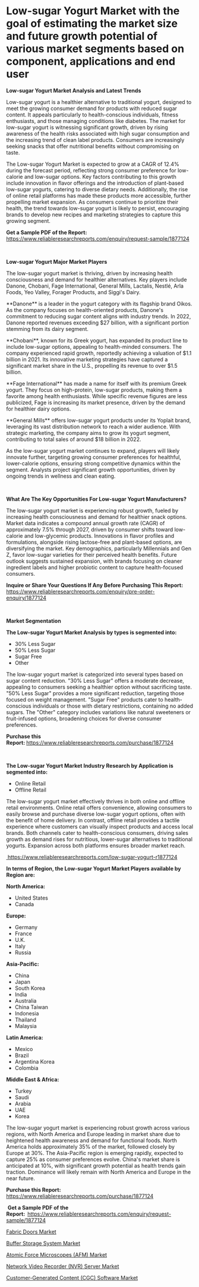 <p><h1>Low-sugar Yogurt Market with the goal of estimating the market size and future growth potential of various market segments based on component, applications and end user</h1></p><p><strong>Low-sugar Yogurt Market Analysis and Latest Trends</strong></p>
<p><p>Low-sugar yogurt is a healthier alternative to traditional yogurt, designed to meet the growing consumer demand for products with reduced sugar content. It appeals particularly to health-conscious individuals, fitness enthusiasts, and those managing conditions like diabetes. The market for low-sugar yogurt is witnessing significant growth, driven by rising awareness of the health risks associated with high sugar consumption and the increasing trend of clean label products. Consumers are increasingly seeking snacks that offer nutritional benefits without compromising on taste.</p><p>The Low-sugar Yogurt Market is expected to grow at a CAGR of 12.4% during the forecast period, reflecting strong consumer preference for low-calorie and low-sugar options. Key factors contributing to this growth include innovation in flavor offerings and the introduction of plant-based low-sugar yogurts, catering to diverse dietary needs. Additionally, the rise of online retail platforms has made these products more accessible, further propelling market expansion. As consumers continue to prioritize their health, the trend towards low-sugar yogurt is likely to persist, encouraging brands to develop new recipes and marketing strategies to capture this growing segment.</p></p>
<p><strong>Get a Sample PDF of the Report:&nbsp;</strong> <a href="https://www.reliableresearchreports.com/enquiry/request-sample/1877124?utm_campaign=8&utm_medium=2&utm_source=Github&utm_content=ia&utm_term=23102024&utm_id=low-sugar-yogurt">https://www.reliableresearchreports.com/enquiry/request-sample/1877124</a></p>
<p>&nbsp;</p>
<p><strong>Low-sugar Yogurt Major Market Players</strong></p>
<p><p>The low-sugar yogurt market is thriving, driven by increasing health consciousness and demand for healthier alternatives. Key players include Danone, Chobani, Fage International, General Mills, Lactalis, Nestlé, Arla Foods, Yeo Valley, Forager Products, and Siggi's Dairy.</p><p>**Danone** is a leader in the yogurt category with its flagship brand Oikos. As the company focuses on health-oriented products, Danone's commitment to reducing sugar content aligns with industry trends. In 2022, Danone reported revenues exceeding $27 billion, with a significant portion stemming from its dairy segment.</p><p>**Chobani**, known for its Greek yogurt, has expanded its product line to include low-sugar options, appealing to health-minded consumers. The company experienced rapid growth, reportedly achieving a valuation of $1.1 billion in 2021. Its innovative marketing strategies have captured a significant market share in the U.S., propelling its revenue to over $1.5 billion.</p><p>**Fage International** has made a name for itself with its premium Greek yogurt. They focus on high-protein, low-sugar products, making them a favorite among health enthusiasts. While specific revenue figures are less publicized, Fage is increasing its market presence, driven by the demand for healthier dairy options.</p><p>**General Mills** offers low-sugar yogurt products under its Yoplait brand, leveraging its vast distribution network to reach a wider audience. With strategic marketing, the company aims to grow its yogurt segment, contributing to total sales of around $18 billion in 2022.</p><p>As the low-sugar yogurt market continues to expand, players will likely innovate further, targeting growing consumer preferences for healthful, lower-calorie options, ensuring strong competitive dynamics within the segment. Analysts project significant growth opportunities, driven by ongoing trends in wellness and clean eating.</p></p>
<p>&nbsp;</p>
<p><strong>What Are The Key Opportunities For Low-sugar Yogurt Manufacturers?</strong></p>
<p><p>The low-sugar yogurt market is experiencing robust growth, fueled by increasing health consciousness and demand for healthier snack options. Market data indicates a compound annual growth rate (CAGR) of approximately 7.5% through 2027, driven by consumer shifts toward low-calorie and low-glycemic products. Innovations in flavor profiles and formulations, alongside rising lactose-free and plant-based options, are diversifying the market. Key demographics, particularly Millennials and Gen Z, favor low-sugar varieties for their perceived health benefits. Future outlook suggests sustained expansion, with brands focusing on cleaner ingredient labels and higher probiotic content to capture health-focused consumers.</p></p>
<p><strong>Inquire or Share Your Questions If Any Before Purchasing This Report:</strong> <a href="https://www.reliableresearchreports.com/enquiry/pre-order-enquiry/1877124?utm_campaign=8&utm_medium=2&utm_source=Github&utm_content=ia&utm_term=23102024&utm_id=low-sugar-yogurt">https://www.reliableresearchreports.com/enquiry/pre-order-enquiry/1877124</a></p>
<p>&nbsp;</p>
<p><strong>Market Segmentation</strong></p>
<p><strong>The Low-sugar Yogurt Market Analysis by types is segmented into:</strong></p>
<p><ul><li>30% Less Sugar</li><li>50% Less Sugar</li><li>Sugar Free</li><li>Other</li></ul></p>
<p><p>The low-sugar yogurt market is categorized into several types based on sugar content reduction. "30% Less Sugar" offers a moderate decrease, appealing to consumers seeking a healthier option without sacrificing taste. "50% Less Sugar" provides a more significant reduction, targeting those focused on weight management. "Sugar Free" products cater to health-conscious individuals or those with dietary restrictions, containing no added sugars. The "Other" category includes variations like natural sweeteners or fruit-infused options, broadening choices for diverse consumer preferences.</p></p>
<p><strong>Purchase this Report:&nbsp;</strong><a href="https://www.reliableresearchreports.com/purchase/1877124?utm_campaign=8&utm_medium=2&utm_source=Github&utm_content=ia&utm_term=23102024&utm_id=low-sugar-yogurt">https://www.reliableresearchreports.com/purchase/1877124</a></p>
<p>&nbsp;</p>
<p><strong>The Low-sugar Yogurt Market Industry Research by Application is segmented into:</strong></p>
<p><ul><li>Online Retail</li><li>Offline Retail</li></ul></p>
<p><p>The low-sugar yogurt market effectively thrives in both online and offline retail environments. Online retail offers convenience, allowing consumers to easily browse and purchase diverse low-sugar yogurt options, often with the benefit of home delivery. In contrast, offline retail provides a tactile experience where customers can visually inspect products and access local brands. Both channels cater to health-conscious consumers, driving sales growth as demand rises for nutritious, lower-sugar alternatives to traditional yogurts. Expansion across both platforms ensures broader market reach.</p></p>
<p><a href="https://www.reliableresearchreports.com/low-sugar-yogurt-r1877124?utm_campaign=8&utm_medium=2&utm_source=Github&utm_content=ia&utm_term=23102024&utm_id=low-sugar-yogurt">&nbsp;https://www.reliableresearchreports.com/low-sugar-yogurt-r1877124</a></p>
<p><strong>In terms of Region, the Low-sugar Yogurt Market Players available by Region are:</strong></p>
<p>
    <p> <strong> North America: </strong>
        <ul>
            <li>United States</li>
            <li>Canada</li>
        </ul>
        </p> 
    <p> <strong> Europe: </strong>
        <ul>
            <li>Germany</li>
            <li>France</li>
            <li>U.K.</li>
            <li>Italy</li>
            <li>Russia</li>
        </ul>
        </p> 
    <p> <strong> Asia-Pacific: </strong>
        <ul>
            <li>China</li>
            <li>Japan</li>
            <li>South Korea</li>
            <li>India</li>
            <li>Australia</li>
            <li>China Taiwan</li>
            <li>Indonesia</li>
            <li>Thailand</li>
            <li>Malaysia</li>
        </ul>
        </p> 
    <p> <strong> Latin America: </strong>
        <ul>
            <li>Mexico</li>
            <li>Brazil</li>
            <li>Argentina Korea</li>
            <li>Colombia</li>
        </ul>
        </p> 
    <p> <strong> Middle East & Africa: </strong>
        <ul>
            <li>Turkey</li>
            <li>Saudi</li>
            <li>Arabia</li>
            <li>UAE</li>
            <li>Korea</li>
        </ul>
    </p>
    </p>
<p><p>The low-sugar yogurt market is experiencing robust growth across various regions, with North America and Europe leading in market share due to heightened health awareness and demand for functional foods. North America holds approximately 35% of the market, followed closely by Europe at 30%. The Asia-Pacific region is emerging rapidly, expected to capture 25% as consumer preferences evolve. China's market share is anticipated at 10%, with significant growth potential as health trends gain traction. Dominance will likely remain with North America and Europe in the near future.</p></p>
<p><strong>Purchase this Report: </strong><a href="https://www.reliableresearchreports.com/purchase/1877124?utm_campaign=8&utm_medium=2&utm_source=Github&utm_content=ia&utm_term=23102024&utm_id=low-sugar-yogurt">https://www.reliableresearchreports.com/purchase/1877124</a></p>
<p>&nbsp;<strong>Get a Sample PDF of the Report:&nbsp;&nbsp;</strong><a href="https://www.reliableresearchreports.com/enquiry/request-sample/1877124?utm_campaign=8&utm_medium=2&utm_source=Github&utm_content=ia&utm_term=23102024&utm_id=low-sugar-yogurt">https://www.reliableresearchreports.com/enquiry/request-sample/1877124</a></p>
<p><strong></strong></p>
<p><p><a href="https://issuu.com/reportprime-2/docs/fabric-doors-market-size-2030.pptx_499967582935d5?utm_campaign=8&utm_medium=2&utm_source=Github&utm_content=ia&utm_term=23102024&utm_id=low-sugar-yogurt">Fabric Doors Market</a></p><p><a href="https://issuu.com/reportprime-2/docs/buffer-storage-system-market-size-2_2cfabe94730326?utm_campaign=8&utm_medium=2&utm_source=Github&utm_content=ia&utm_term=23102024&utm_id=low-sugar-yogurt">Buffer Storage System Market</a></p><p><a href="https://www.linkedin.com/pulse/atomic-force-microscopes-afm-market-share-size-trends-industry-ii2if?utm_campaign=8&utm_medium=2&utm_source=Github&utm_content=ia&utm_term=23102024&utm_id=low-sugar-yogurt">Atomic Force Microscopes (AFM) Market</a></p><p><a href="https://www.linkedin.com/pulse/network-video-recorder-nvr-server-market-segmentation-in-depth-lvv2f?utm_campaign=8&utm_medium=2&utm_source=Github&utm_content=ia&utm_term=23102024&utm_id=low-sugar-yogurt">Network Video Recorder (NVR) Server Market</a></p><p><a href="https://github.com/loftinirkaakcsu/Market-Research-Report-List-1/blob/main/customer-generated-content-cgc-software-market.md?utm_campaign=8&utm_medium=2&utm_source=Github&utm_content=ia&utm_term=23102024&utm_id=low-sugar-yogurt">Customer-Generated Content (CGC) Software Market</a></p></p>